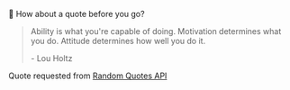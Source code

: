 📣 How about a quote before you go?

> Ability is what you're capable of doing. Motivation determines what you do. Attitude determines how well you do it.
>
> <p>- Lou Holtz</p>

Quote requested from [Random Quotes API](https://github.com/lukePeavey/quotable)
